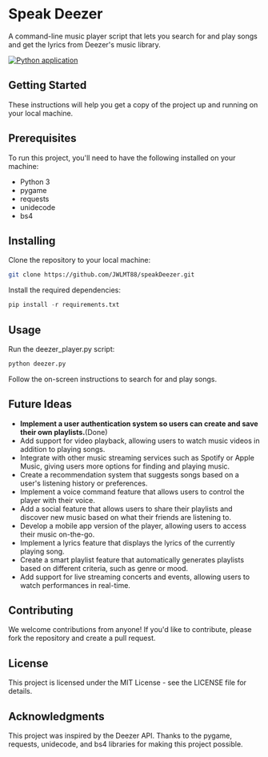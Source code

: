 # Speak Deezer
A command-line music player script that lets you search for and play songs and get the lyrics from Deezer's music library.

[![Python application](https://github.com/JWLMT88/speakDeezer/actions/workflows/python-app.yml/badge.svg)](https://github.com/JWLMT88/speakDeezer/actions/workflows/python-app.yml)


## Getting Started
These instructions will help you get a copy of the project up and running on your local machine.

## Prerequisites
To run this project, you'll need to have the following installed on your machine:

- Python 3
- pygame
- requests
- unidecode
- bs4
## Installing

Clone the repository to your local machine:

```Bash
git clone https://github.com/JWLMT88/speakDeezer.git
```
Install the required dependencies:

```Python
pip install -r requirements.txt
```
## Usage
Run the deezer_player.py script:

```Bash
python deezer.py
```
Follow the on-screen instructions to search for and play songs.
## Future Ideas
- __Implement a user authentication system so users can create and save their own playlists.__(Done)
- Add support for video playback, allowing users to watch music videos in addition to playing songs.
- Integrate with other music streaming services such as Spotify or Apple Music, giving users more options for finding and playing music.
- Create a recommendation system that suggests songs based on a user's listening history or preferences.
- Implement a voice command feature that allows users to control the player with their voice.
- Add a social feature that allows users to share their playlists and discover new music based on what their friends are listening to.
- Develop a mobile app version of the player, allowing users to access their music on-the-go.
- Implement a lyrics feature that displays the lyrics of the currently playing song.
- Create a smart playlist feature that automatically generates playlists based on different criteria, such as genre or mood.
- Add support for live streaming concerts and events, allowing users to watch performances in real-time.
## Contributing
We welcome contributions from anyone! If you'd like to contribute, please fork the repository and create a pull request.

## License
This project is licensed under the MIT License - see the LICENSE file for details.

## Acknowledgments
This project was inspired by the Deezer API.
Thanks to the pygame, requests, unidecode, and bs4 libraries for making this project possible.
